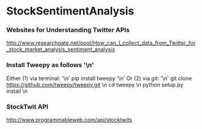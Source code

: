 # StockSentimentAnalysis

### Websites for Understanding Twitter APIs

http://www.researchgate.net/post/How_can_I_collect_data_from_Twitter_for_stock_market_analysis_sentiment_analysis


### Install Tweepy as follows '\n'
Either (1) via terminal: '\n'
pip install tweepy '\n'
Or (2) via git: '\n'
git clone https://github.com/tweepy/tweepy.git \n
cd tweepy \n
python setup.py install \n

### StockTwit API
http://www.programmableweb.com/api/stocktwits

